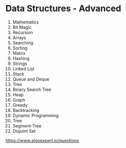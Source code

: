 # Data Structures - Advanced

1. Mathematics
2. Bit Magic
3. Recursion
4. Arrays
5. Searching
6. Sorting
7. Matrix
8. Hashing
9. Strings
10. Linked List
11. Stack
12. Queue and Deque
13. Tree
14. Binary Search Tree
15. Heap
16. Graph
17. Greedy
18. Backtracking
19. Dynamic Programming
20. Tree
21. Segment-Tree
22. Disjoint Set


https://www.algoexpert.io/questions
